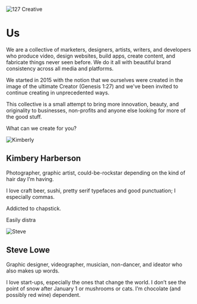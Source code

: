 ![127 Creative](https://images.squarespace-cdn.com/content/v1/54b7c2bce4b0a17414b131c0/1611077420355-W38WCE4NN2TK5YKSEEVQ/Logo_Slogan+w+base-350px.png)  
# Us 
We are a collective of marketers, designers, artists, writers, and developers who produce video, design websites, build apps, create content, and fabricate things never seen before. We do it all with beautiful brand consistency across all media and platforms.  

We started in 2015 with the notion that we ourselves were created in the image of the ultimate Creator (Genesis 1:27) and we've been invited to continue creating in unprecedented ways.  

This collective is a small attempt to bring more innovation, beauty, and originality to businesses, non-profits and anyone else looking for more of the good stuff.   

What can we create for you?

![Kimberly](https://images.squarespace-cdn.com/content/v1/54b7c2bce4b0a17414b131c0/6499d967-3c67-4d11-87dd-0af39dcb584e/Kim_127+About_1900x1900.jpg)  
## Kimbery Harberson
Photographer, graphic artist, could-be-rockstar depending on the kind of hair day I’m having.  

I love craft beer, sushi, pretty serif typefaces and good punctuation; I especially commas.  

Addicted to chapstick.  

Easily distra  

![Steve](https://images.squarespace-cdn.com/content/v1/54b7c2bce4b0a17414b131c0/78ebf54b-5947-425f-996a-ea8bc2212bbd/Steve_127+About_1900x19002.jpg)  
## Steve Lowe  
Graphic designer, videographer, musician, non-dancer, and ideator who also makes up words.  

I love start-ups, especially the ones that change the world. I don’t see the point of snow after January 1 or mushrooms or cats. I’m chocolate (and possibly red wine) dependent.  
